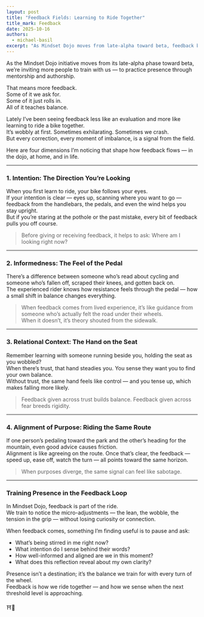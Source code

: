 ```yaml
---
layout: post
title: "Feedback Fields: Learning to Ride Together"
title_mark: Feedback
date: 2025-10-16
authors: 
  - michael-basil
excerpt: "As Mindset Dojo moves from late-alpha toward beta, feedback becomes our training ground — a way to find balance, alignment, and presence in motion."
---
```


As the Mindset Dojo initiative moves from its late-alpha phase toward beta, we’re inviting more people to train with us — to practice presence through mentorship and authorship.  

That means more feedback.  
Some of it we ask for.  
Some of it just rolls in.  
All of it teaches balance.  

Lately I’ve been seeing feedback less like an evaluation and more like learning to ride a bike together.  
It’s wobbly at first. Sometimes exhilarating. Sometimes we crash.  
But every correction, every moment of imbalance, is a signal from the field.  

Here are four dimensions I’m noticing that shape how feedback flows — in the dojo, at home, and in life.

---

### 1. Intention: The Direction You’re Looking

When you first learn to ride, your bike follows your eyes.  
If your intention is clear — eyes up, scanning where you want to go — feedback from the handlebars, the pedals, and even the wind helps you stay upright.  
But if you’re staring at the pothole or the past mistake, every bit of feedback pulls you off course.  

> Before giving or receiving feedback, it helps to ask: Where am I looking right now?

---

### 2. Informedness: The Feel of the Pedal

There’s a difference between someone who’s read about cycling and someone who’s fallen off, scraped their knees, and gotten back on.  
The experienced rider knows how resistance feels through the pedal — how a small shift in balance changes everything.  

> When feedback comes from lived experience, it’s like guidance from someone who’s actually felt the road under their wheels.  
> When it doesn’t, it’s theory shouted from the sidewalk.  

---

### 3. Relational Context: The Hand on the Seat

Remember learning with someone running beside you, holding the seat as you wobbled?  
When there’s trust, that hand steadies you. You sense they want you to find your own balance.  
Without trust, the same hand feels like control — and you tense up, which makes falling more likely.  

> Feedback given across trust builds balance. Feedback given across fear breeds rigidity.

---

### 4. Alignment of Purpose: Riding the Same Route

If one person’s pedaling toward the park and the other’s heading for the mountain, even good advice causes friction.  
Alignment is like agreeing on the route. Once that’s clear, the feedback — speed up, ease off, watch the turn — all points toward the same horizon.  

> When purposes diverge, the same signal can feel like sabotage.  

---

### Training Presence in the Feedback Loop

In Mindset Dojo, feedback is part of the ride.  
We train to notice the micro-adjustments — the lean, the wobble, the tension in the grip — without losing curiosity or connection.  

When feedback comes, something I’m finding useful is to pause and ask:

- What’s being stirred in me right now?  
- What intention do I sense behind their words?  
- How well-informed and aligned are we in this moment?  
- What does this reflection reveal about my own clarity?  

Presence isn’t a destination; it’s the balance we train for with every turn of the wheel.  
Feedback is how we ride together — and how we sense when the next threshold level is approaching.  

⛩️🌿
